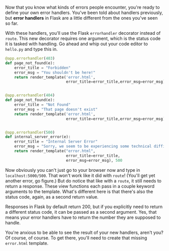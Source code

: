 Now that you know what kinds of errors people encounter, you're ready to define your own error handlers. You've been told about handlers previously, but **error handlers** in Flask are a little different from the ones you've seen so far.

With these handlers, you'll use the Flask `errorhandler` decorator instead of `route`. This new decorator requires one argument, which is the status code it is tasked with handling. Go ahead and whip out your code editor to `hello.py` and type this in.

```python
@app.errorhandler(403)
def page_not_found(e):
    error_title = "Forbidden"
    error_msg = "You shouldn't be here!"
    return render_template('error.html',
                           error_title=error_title,error_msg=error_msg), 403


@app.errorhandler(404)
def page_not_found(e):
    error_title = "Not Found"
    error_msg = "That page doesn't exist"
    return render_template('error.html',
                           error_title=error_title,error_msg=error_msg), 404


@app.errorhandler(500)
def internal_server_error(e):
    error_title = "Internal Server Error"
    error_msg = "Sorry, we seem to be experiencing some technical difficulties"
    return render_template("error.html",
                           error_title=error_title,
                           error_msg=error_msg), 500
```

Now obviously you can't just go to your browser now and type in `localhost:5000/500`. That won't work like it did with `route`! (You'll get yet another error, go figure.) But do notice that like with a `route`, it still needs to return a response. These view functions each pass in a couple keyword arguments to the template. What's different here is that there's also the status code, again, as a second return value.

Responses in Flask by default return 200, but if you explicitly need to return a different status code, it can be passed as a second argument. Yes, that means your error handlers have to return the number they are supposed to handle.

You're anxious to be able to see the result of your new handlers, aren't you? Of course, of course. To get there, you'll need to create that missing `error.html` template.